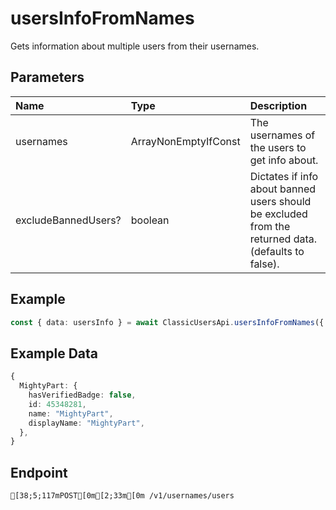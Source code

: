 
# usersInfoFromNames
Gets information about multiple users from their usernames.


## Parameters
| Name                | Type                           | Description                                                                                         |
| :------------------ | :----------------------------- | :-------------------------------------------------------------------------------------------------- |
| usernames           | ArrayNonEmptyIfConst<Username> | The usernames of the users to get info about.                                                       |
| excludeBannedUsers? | boolean                        | Dictates if info about banned users should be excluded from the returned data. (defaults to false). |



## Example
```ts copy showLineNumbers
const { data: usersInfo } = await ClassicUsersApi.usersInfoFromNames({ usernames: ["MightyPart"] }); 
```


## Example Data
```ts copy showLineNumbers
{
  MightyPart: {
    hasVerifiedBadge: false,
    id: 45348281,
    name: "MightyPart",
    displayName: "MightyPart",
  },
} 
```


## Endpoint
```ansi
[38;5;117mPOST[0m[2;33m[0m /v1/usernames/users
```
  